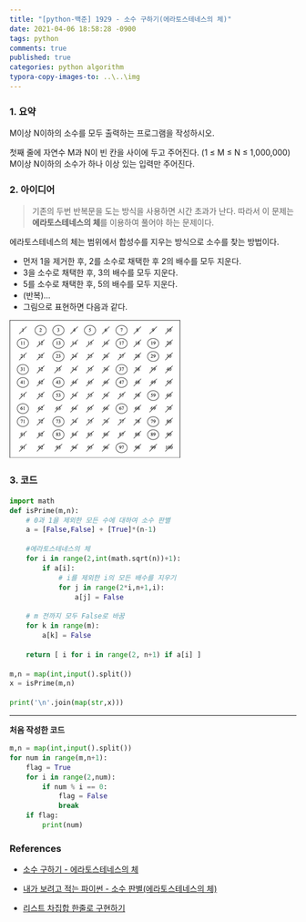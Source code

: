 ```yaml
---
title: "[python-백준] 1929 - 소수 구하기(에라토스테네스의 체)"
date: 2021-04-06 18:58:28 -0900
tags: python
comments: true
published: true
categories: python algorithm
typora-copy-images-to: ..\..\img
---
```


### 1. 요약

M이상 N이하의 소수를 모두 출력하는 프로그램을 작성하시오.

첫째 줄에 자연수 M과 N이 빈 칸을 사이에 두고 주어진다.  (1 ≤ M ≤ N ≤ 1,000,000) M이상 N이하의 소수가 하나 이상 있는 입력만 주어진다.



### 2. 아이디어

> 기존의 두번 반복문을 도는 방식을 사용하면 시간 초과가 난다. 따라서 이 문제는 **에라토스테네스의 체**를 이용하여 풀어야 하는 문제이다.

에라토스테네스의 체는 범위에서 합성수를 지우는 방식으로 소수를 찾는 방법이다.

- 먼저 1을 제거한 후, 2를 소수로 채택한 후 2의 배수를 모두 지운다. 
- 3을 소수로 채택한 후, 3의 배수를 모두 지운다.
- 5를 소수로 채택한 후, 5의 배수를 모두 지운다. 
- (반복)...
- 그림으로 표현하면 다음과 같다.

![image-20210406071623230](/img/image-20210406071623230.png)



### 3. 코드

```python
import math
def isPrime(m,n):
    # 0과 1을 제외한 모든 수에 대하여 소수 판별
    a = [False,False] + [True]*(n-1)
    
    #에라토스테네스의 체
    for i in range(2,int(math.sqrt(n))+1):
        if a[i]:
            # i를 제외한 i의 모든 배수를 지우기
            for j in range(2*i,n+1,i):
                a[j] = False
    
    # m 전까지 모두 False로 바꿈
    for k in range(m):
        a[k] = False
        
    return [ i for i in range(2, n+1) if a[i] ]

m,n = map(int,input().split())
x = isPrime(m,n)

print('\n'.join(map(str,x)))
```



---



**처음 작성한 코드**

```python
m,n = map(int,input().split())
for num in range(m,n+1):
    flag = True
    for i in range(2,num):
        if num % i == 0:
            flag = False
            break
    if flag:
        print(num)
```



### References

- [소수 구하기 - 에라토스테네스의 체](https://wikidocs.net/21638)

- [내가 보려고 적는 파이썬 - 소수 판별(에라토스테네스의 체)](https://velog.io/@koyo/python-is-prime-number)

- [리스트 차집합 한줄로 구현하기](https://velog.io/@koyo/python-is-prime-number)
